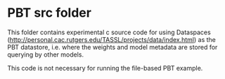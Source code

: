 # PBT src folder #

This folder contains experimental c source code for using Dataspaces (http://personal.cac.rutgers.edu/TASSL/projects/data/index.html) as the PBT
datastore, i.e. where the weights and model metadata are stored for querying by other models.

This code is not necessary for running the file-based PBT example.

